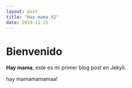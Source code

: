 ```yaml
---
layout: post
title: "Hay mama X2"
date: 2019-11-25
---
```


# Bienvenido

**Hay mama**, este es mi primer blog post en Jekyll.

hay mamamamamaa!
